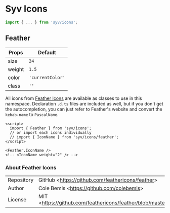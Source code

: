 # Syv Icons

```js
import { ... } from 'syv/icons';
```

## Feather

| Props  | Default          |
| ------ | ---------------- |
| size   | `24`             |
| weight | `1.5`            |
| color  | `'currentColor'` |
| class  | `''`             |

All icons from [Feather Icons](https://feathericons.com/) are available as classes to use in this namespace. Declaration `.d.ts` files are included as well, but if you don't get the autocompletion, you can just refer to Feather's website and convert the `kebab-name` to `PascalName`.

```svelte
<script>
  import { Feather } from 'syv/icons';
  // or import each icons individually
  // import { IconName } from 'syv/icons/feather';
</script>

<Feather.IconName />
<!-- <IconName weight="2" /> -->
```

### About Feather Icons

|            |                                                                     |
| ---------- | ------------------------------------------------------------------- |
| Repository | GitHub <<https://github.com/feathericons/feather>>                  |
| Author     | Cole Bemis <<https://github.com/colebemis>>                         |
| License    | MIT <<https://github.com/feathericons/feather/blob/master/LICENSE>> |
